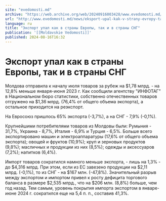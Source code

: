 ```yaml
---
site: "evedomosti.md"
archive: "https://web.archive.org/web/20240916003428/www.evedomosti.md/news/eksport-upal-kak-v-strany-evropy-tak-i-v-strany-sng"
url: "http://www.evedomosti.md/news/eksport-upal-kak-v-strany-evropy-tak-i-v-strany-sng"
language: ru
title: "Экспорт упал как в страны Европы, так и в страны СНГ"
publication: '[[Moldavskie Vedomosti]]'
published: 2024-08-16T16:32
---
```


# Экспорт упал как в страны Европы, так и в страны СНГ

Молдова отправила к началу июля товаров за рубеж на $1,78 млрд. - на 12,8% меньше января-июня 2023 г. Как сообщили агентству "ИНФОТАГ" в Национальном бюро статистики, собственно отечественных товаров отгружено на $1,36 млрд. (76,4% от общего объема экспорта), а остальное приходится на реэкспорт.

На Евросоюз пришлось 65% экспорта (-3,7%), а на СНГ - 7,9% (-0,1%).

Крупнейшими потребителями товаров из Молдовы были: Румыния - 31,7%, Украина - 8,7%, Италия - 6,9% и Турция - 6,5%. Больше всего экспортировано машин и электроаппаратуры (17,6% от общего объема экспорта); овощей и фруктов (10,9%); круп и зерновых продуктов (9,8%); масличных и продукции из них (8,5%); одежды и аксессуаров (7,2%); напитков (6,4%).

Импорт товаров сократился намного меньше экспорта, - лишь на 1,3% - до $4,316 млрд. При этом, если из ЕС завезено продукции на $2,11 млрд. (-0,1%), то из СНГ - на $167 млн. (-47,8%). Значительный разрыв между экспортом и импортом привел к росту дефицита торгового баланса в размере $2,535 млрд., что на $206 млн. (8,8%) больше, чем год назад. Тем самым, уровень покрытия импорта экспортом в январе-июне 2024 г. сократился еще на 5,4 п. п., составив 41,3%.
